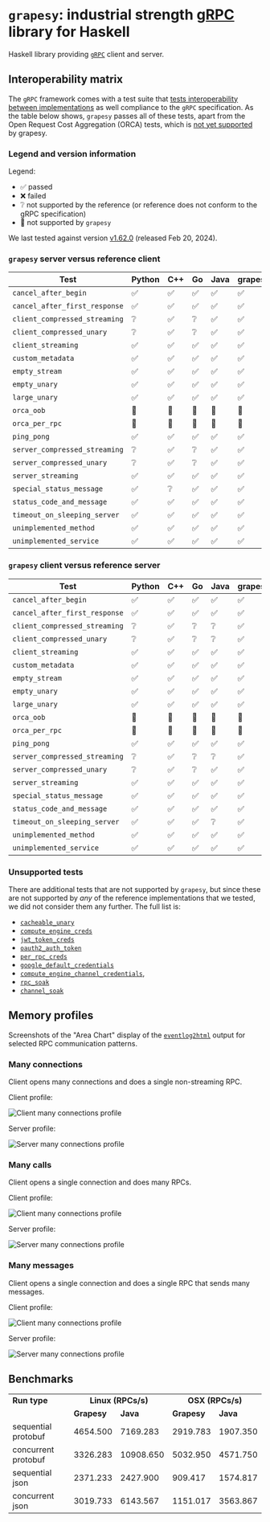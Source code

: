 # `grapesy`: industrial strength [gRPC][grpc:website] library for Haskell

Haskell library providing [`gRPC`][grpc:website] client and server.

## Interoperability matrix

The `gRPC` framework comes with a test suite that [tests interoperability
between implementations][grpc:interop] as well compliance to the `gRPC`
specification. As the table below shows, `grapesy` passes all of these tests,
apart from the Open Request Cost Aggregation (ORCA) tests, which is [not yet
supported][grapesy:issue:72-orca] by grapesy.

### Legend and version information

Legend:

* ✅ passed
* ❌ failed
* ❔ not supported by the reference (or reference does not conform to the gRPC
  specification)
* 🚫 not supported by `grapesy`

We last tested against version
[v1.62.0](https://github.com/grpc/grpc/releases/tag/v1.62.0) (released Feb 20,
2024).

### `grapesy` server versus reference client

| Test                          | Python | C++  | Go | Java | grapesy |
| ----------------------------- | ------ | ---- | -- | ---- | ------- |
| `cancel_after_begin`          | ✅      | ✅    | ✅  | ✅    | ✅       |
| `cancel_after_first_response` | ✅      | ✅    | ✅  | ✅    | ✅       |
| `client_compressed_streaming` | ❔      | ✅    | ❔  | ✅    | ✅       |
| `client_compressed_unary`     | ❔      | ✅    | ❔  | ✅    | ✅       |
| `client_streaming`            | ✅      | ✅    | ✅  | ✅    | ✅       |
| `custom_metadata`             | ✅      | ✅    | ✅  | ✅    | ✅       |
| `empty_stream`                | ✅      | ✅    | ✅  | ✅    | ✅       |
| `empty_unary`                 | ✅      | ✅    | ✅  | ✅    | ✅       |
| `large_unary`                 | ✅      | ✅    | ✅  | ✅    | ✅       |
| `orca_oob`                    | 🚫      | 🚫    | 🚫  | 🚫    | 🚫       |
| `orca_per_rpc`                | 🚫      | 🚫    | 🚫  | 🚫    | 🚫       |
| `ping_pong`                   | ✅      | ✅    | ✅  | ✅    | ✅       |
| `server_compressed_streaming` | ❔      | ✅    | ❔  | ✅    | ✅       |
| `server_compressed_unary`     | ❔      | ✅    | ❔  | ✅    | ✅       |
| `server_streaming`            | ✅      | ✅    | ✅  | ✅    | ✅       |
| `special_status_message`      | ✅      | ❔    | ✅  | ✅    | ✅       |
| `status_code_and_message`     | ✅      | ✅    | ✅  | ✅    | ✅       |
| `timeout_on_sleeping_server`  | ✅      | ✅    | ✅  | ✅    | ✅       |
| `unimplemented_method`        | ✅      | ✅    | ✅  | ✅    | ✅       |
| `unimplemented_service`       | ✅      | ✅    | ✅  | ✅    | ✅       |

### `grapesy` client versus reference server

| Test                          | Python | C++  | Go | Java | grapesy |
| ----------------------------- | ------ | ---- | -- | ---- | ------- |
| `cancel_after_begin`          | ✅      | ✅    | ✅  | ✅    | ✅       |
| `cancel_after_first_response` | ✅      | ✅    | ✅  | ✅    | ✅       |
| `client_compressed_streaming` | ❔      | ✅    | ❔  | ❔    | ✅       |
| `client_compressed_unary`     | ❔      | ✅    | ❔  | ❔    | ✅       |
| `client_streaming`            | ✅      | ✅    | ✅  | ✅    | ✅       |
| `custom_metadata`             | ✅      | ✅    | ✅  | ✅    | ✅       |
| `empty_stream`                | ✅      | ✅    | ✅  | ✅    | ✅       |
| `empty_unary`                 | ✅      | ✅    | ✅  | ✅    | ✅       |
| `large_unary`                 | ✅      | ✅    | ✅  | ✅    | ✅       |
| `orca_oob`                    | 🚫      | 🚫    | 🚫  | 🚫    | 🚫       |
| `orca_per_rpc`                | 🚫      | 🚫    | 🚫  | 🚫    | 🚫       |
| `ping_pong`                   | ✅      | ✅    | ✅  | ✅    | ✅       |
| `server_compressed_streaming` | ❔      | ✅    | ❔  | ❔    | ✅       |
| `server_compressed_unary`     | ❔      | ✅    | ❔  | ✅    | ✅       |
| `server_streaming`            | ✅      | ✅    | ✅  | ✅    | ✅       |
| `special_status_message`      | ✅      | ✅    | ✅  | ✅    | ✅       |
| `status_code_and_message`     | ✅      | ✅    | ✅  | ✅    | ✅       |
| `timeout_on_sleeping_server`  | ✅      | ✅    | ✅  | ❔    | ✅       |
| `unimplemented_method`        | ✅      | ✅    | ✅  | ✅    | ✅       |
| `unimplemented_service`       | ✅      | ✅    | ✅  | ✅    | ✅       |

### Unsupported tests

There are additional tests that are not supported by `grapesy`, but since these
are not supported by _any_ of the reference implementations that we tested, we
did not consider them any further. The full list is:

* [`cacheable_unary`](https://github.com/grpc/grpc/blob/master/doc/interop-test-descriptions.md#cacheable_unary)
* [`compute_engine_creds`](https://github.com/grpc/grpc/blob/master/doc/interop-test-descriptions.md#compute_engine_creds)
* [`jwt_token_creds`](https://github.com/grpc/grpc/blob/master/doc/interop-test-descriptions.md#jwt_token_creds)
* [`oauth2_auth_token`](https://github.com/grpc/grpc/blob/master/doc/interop-test-descriptions.md#oauth2_auth_token)
* [`per_rpc_creds`](https://github.com/grpc/grpc/blob/master/doc/interop-test-descriptions.md#per_rpc_creds)
* [`google_default_credentials`](https://github.com/grpc/grpc/blob/master/doc/interop-test-descriptions.md#google_default_credentials)
* [`compute_engine_channel_credentials`](https://github.com/grpc/grpc/blob/master/doc/interop-test-descriptionsmd#compute_engine_channel_credentials),
* [`rpc_soak`](https://github.com/grpc/grpc/blob/master/doc/interop-test-descriptions.md#rpc_soak)
* [`channel_soak`](https://github.com/grpc/grpc/blob/master/doc/interop-test-descriptions.md#channel_soak)

[grpc:website]: https://grpc.io/
[grpc:interop]: https://github.com/grpc/grpc/tree/master/tools/interop_matrix
[grapesy:issue:72-orca]: https://github.com/well-typed/grapesy/issues/72

## Memory profiles

Screenshots of the "Area Chart" display of the
[`eventlog2html`](https://github.com/mpickering/eventlog2html) output for
selected RPC communication patterns.

### Many connections

Client opens many connections and does a single non-streaming RPC.

Client profile:

![Client many connections
profile](../assets/profiles/many-connections-100000-client.png)

Server profile:

![Server many connections
profile](../assets/profiles/many-connections-100000-server.png)

### Many calls

Client opens a single connection and does many RPCs.

Client profile:

![Client many connections
profile](../assets/profiles/many-calls-client.png)

Server profile:

![Server many connections
profile](../assets/profiles/many-calls-server.png)

### Many messages

Client opens a single connection and does a single RPC that sends many messages.

Client profile:

![Client many connections
profile](../assets/profiles/many-messages-client.png)

Server profile:

![Server many connections
profile](../assets/profiles/many-messages-server.png)

## Benchmarks

<table>
  <tr>
    <td><strong>Run type</strong></td>
    <td colspan=2 style="text-align: center"><strong>Linux (RPCs/s)</strong></td>
    <td colspan=2 style="text-align: center"><strong>OSX (RPCs/s)</strong></td>
  </tr>
  <tr>
    <td></td>
    <td><strong>Grapesy</strong></td>
    <td><strong>Java</strong></td>
    <td><strong>Grapesy</strong></td>
    <td><strong>Java</strong></td>
  </tr>
  <tr>
    <td>sequential protobuf</td>
    <td>4654.500</td>
    <td>7169.283</td>
    <td>2919.783</td>
    <td>1907.350</td>
  </tr>
  <tr>
    <td>concurrent protobuf</td>
    <td>3326.283</td>
    <td>10908.650</td>
    <td>5032.950</td>
    <td>4571.750</td>
  </tr>
  <tr>
    <td>sequential json</td>
    <td>2371.233</td>
    <td>2427.900</td>
    <td>909.417</td>
    <td>1574.817</td>
  </tr>
  <tr>
    <td>concurrent json</td>
    <td>3019.733</td>
    <td>6143.567</td>
    <td>1151.017</td>
    <td>3563.867</td>
  </tr>
</table>